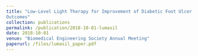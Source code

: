 ```yaml
---
title: "Low-Level Light Therapy for Improvement of Diabetic Foot Ulcer Infection
Outcomes"
collection: publications
permalink: /publication/2018-10-01-lumasil
date: 2018-10-01
venue: "Biomedical Engineering Society Annual Meeting"
paperurl: /files/lumasil_paper.pdf
---
```

